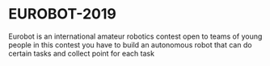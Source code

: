 # EUROBOT-2019
Eurobot is an international amateur robotics contest open to teams of young people   in this contest you have to build an autonomous robot that can do certain tasks and collect point for each task
